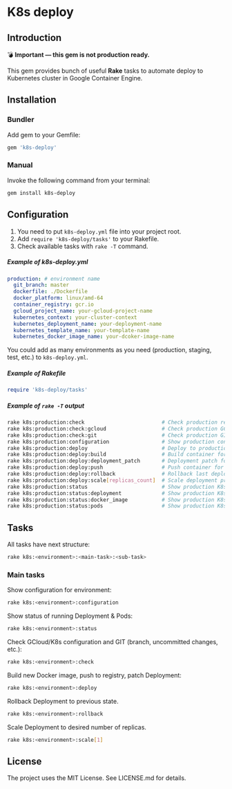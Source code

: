K8s deploy
=============

Introduction
------------

:bomb: **Important — this gem is not production ready.**

This gem provides bunch of useful **Rake** tasks to automate deploy to Kubernetes cluster in Google Container Engine.

Installation
------------

### Bundler

Add gem to your Gemfile:

```ruby
gem 'k8s-deploy'
```

### Manual

Invoke the following command from your terminal:

```bash
gem install k8s-deploy
```

Configuration
-------------

1. You need to put `k8s-deploy.yml` file into your project root.
2. Add `require 'k8s-deploy/tasks'` to your Rakefile.
3. Check available tasks with `rake -T` command.

##### Example of k8s-deploy.yml

```yml
production: # environment name
  git_branch: master
  dockerfile: ./Dockerfile
  docker_platform: linux/amd-64
  container_registry: gcr.io
  gcloud_project_name: your-gcloud-project-name
  kubernetes_context: your-cluster-context
  kubernetes_deployment_name: your-deployment-name
  kubernetes_template_name: your-template-name
  kubernetes_docker_image_name: your-dcoker-image-name
```

You could add as many environments as you need (production, staging, test, etc.) to `k8s-deploy.yml`.

##### Example of Rakefile

```ruby
require 'k8s-deploy/tasks'
```

##### Example of `rake -T` output

```bash
rake k8s:production:check                         # Check production ready for deploy
rake k8s:production:check:gcloud                  # Check production GCloud
rake k8s:production:check:git                     # Check production GIT
rake k8s:production:configuration                 # Show production configuration
rake k8s:production:deploy                        # Deploy to production
rake k8s:production:deploy:build                  # Build container for production
rake k8s:production:deploy:deployment_patch       # Deployment patch for production
rake k8s:production:deploy:push                   # Push container for production
rake k8s:production:deploy:rollback               # Rollback last deployment to production
rake k8s:production:deploy:scale[replicas_count]  # Scale deployment production
rake k8s:production:status                        # Show production K8s status
rake k8s:production:status:deployment             # Show production K8s Deployment status
rake k8s:production:status:docker_image           # Show production K8s Deployment status
rake k8s:production:status:pods                   # Show production K8s Pods status
```

Tasks
-------------

All tasks have next structure:

```bash
rake k8s:<environment>:<main-task>:<sub-task>
```

### Main tasks

Show configuration for environment:
```bash
rake k8s:<environment>:configuration
```

Show status of running Deployment & Pods:
```bash
rake k8s:<environment>:status
```

Check GCloud/K8s configuration and GIT (branch, uncommitted changes, etc.):
```bash
rake k8s:<environment>:check
```

Build new Docker image, push to registry, patch Deployment:
```bash
rake k8s:<environment>:deploy
```

Rollback Deployment to previous state.
```bash
rake k8s:<environment>:rollback
```

Scale Deployment to desired number of replicas.
```bash
rake k8s:<environment>:scale[1]
```

License
-------

The project uses the MIT License. See LICENSE.md for details.
